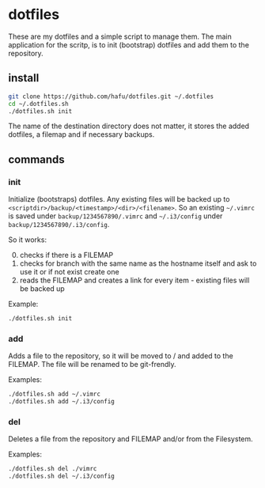 # dotfiles

These are my dotfiles and a simple script to manage them. The main
application for the scritp, is to init (bootstrap) dotfiles and add them
to the repository.

## install

```sh
git clone https://github.com/hafu/dotfiles.git ~/.dotfiles
cd ~/.dotfiles.sh
./dotfiles.sh init
```

The name of the destination directory does not matter, it stores the
added dotfiles, a filemap and if necessary backups.

## commands

### init

Initialize (bootstraps) dotfiles. Any existing files will be backed up
to `<scriptdir>/backup/<timestamp>/<dir>/<filename>`. So an existing
`~/.vimrc` is saved under `backup/1234567890/.vimrc` and `~/.i3/config` under
`backup/1234567890/.i3/config`.

So it works:

0. checks if there is a FILEMAP
0. checks for branch with the same name as the hostname itself and ask
to use it or if not exist create one
0. reads the FILEMAP and creates a link for every item - existing files
will be backed up

Example:
```sh
./dotfiles.sh init
```

### add

Adds a file to the repository, so it will be moved to <scriptdir>/ and
added to the FILEMAP. The file will be renamed to be git-frendly.

Examples:
```sh
./dotfiles.sh add ~/.vimrc
./dotfiles.sh add ~/.i3/config
```

### del

Deletes a file from the repository and FILEMAP and/or from the
Filesystem.

Examples:
```sh
./dotfiles.sh del ./vimrc
./dotfiles.sh del ~/.i3/config
```
